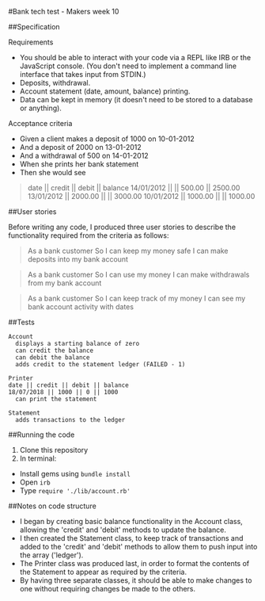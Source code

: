 #Bank tech test - Makers week 10

##Specification

Requirements
- You should be able to interact with your code via a REPL like IRB or the JavaScript console. (You don't need to implement a command line interface that takes input from STDIN.)
- Deposits, withdrawal.
- Account statement (date, amount, balance) printing.
- Data can be kept in memory (it doesn't need to be stored to a database or anything).

Acceptance criteria
- Given a client makes a deposit of 1000 on 10-01-2012
- And a deposit of 2000 on 13-01-2012
- And a withdrawal of 500 on 14-01-2012
- When she prints her bank statement
- Then she would see

>date || credit || debit || balance
>14/01/2012 || || 500.00 || 2500.00
>13/01/2012 || 2000.00 ||  || 3000.00
>10/01/2012 || 1000.00 ||  || 1000.00

##User stories

Before writing any code, I produced three user stories to describe the functionality required from the criteria as follows:

>As a bank customer
>So I can keep my money safe
>I can make deposits into my bank account

>As a bank customer
>So I can use my money
>I can make withdrawals from my bank account

>As a bank customer
>So I can keep track of my money
>I can see my bank account activity with dates

##Tests
```
Account
  displays a starting balance of zero
  can credit the balance
  can debit the balance
  adds credit to the statement ledger (FAILED - 1)

Printer
date || credit || debit || balance
18/07/2018 || 1000 || 0 || 1000
  can print the statement

Statement
  adds transactions to the ledger
```
##Running the code

1. Clone this repository
2. In terminal:
  - Install gems using `bundle install`
  - Open `irb`
  - Type `require './lib/account.rb'`

##Notes on code structure
- I began by creating basic balance functionality in the Account class, allowing the 'credit' and 'debit' methods to update the balance.
- I then created the Statement class, to keep track of transactions and added to the 'credit' and 'debit' methods to allow them to push input into the array ('ledger').
- The Printer class was produced last, in order to format the contents of the Statement to appear as required by the criteria.
- By having three separate classes, it should be able to make changes to one without requiring changes be made to the others.  
